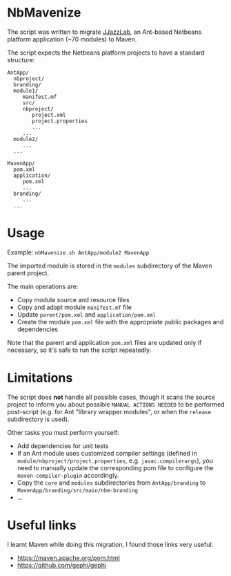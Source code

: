 # NbMavenize
The script was written to migrate [JJazzLab](https://github.com/jjazzboss/JJazzLab-X), an Ant-based Netbeans platform application (~70 modules) to Maven.

The script expects the Netbeans platform projects to have a standard structure:

```
AntApp/
  nbproject/
  branding/
  module1/
     manifest.mf
     src/
     nbproject/
        project.xml
        project.properties
        ...
     ...
  module2/
     ...
  ...

MavenApp/
  pom.xml
  application/
     pom.xml
     ...
  branding/
     ...
  ...
```

# Usage
Example: `nbMavenize.sh AntApp/module2 MavenApp`

The imported module is stored in the `modules` subdirectory of the Maven parent project. 

The main operations are:

- Copy module source and resource files
- Copy and adapt module `manifest.mf` file
- Update `parent/pom.xml` and `application/pom.xml`
- Create the module `pom.xml` file with the appropriate public packages and dependencies

Note that the parent and application `pom.xml` files are updated only if necessary, so it's safe to run the script repeatedly. 

# Limitations
The script does **not** handle all possible cases, though it scans the source project to inform you about possible `MANUAL ACTIONS NEEDED` to be performed post-script (e.g. for Ant "library wrapper modules", or when the `release` subdirectory is used).

Other tasks you must perform yourself: 
- Add dependencies for unit tests
- If an Ant module uses customized compiler settings (defined in `module/nbproject/project.properties`, e.g. `javac.compilerargs`), you need to manually update the corresponding pom file to configure the `maven-compiler-plugin` accordingly.
- Copy the `core` and  `modules` subdirectories from `AntApp/branding` to `MavenApp/branding/src/main/nbm-branding`
- ...


# Useful links 
I learnt Maven while doing this migration, I found those links very useful:

- https://maven.apache.org/pom.html  
- https://github.com/gephi/gephi   



